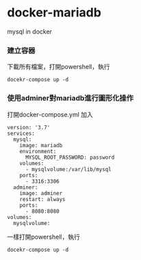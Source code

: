 # docker-mariadb
mysql in docker

### 建立容器
<p>下載所有檔案，打開powershell，執行</p>
<pre><code>docekr-compose up -d</code></pre>

### 使用adminer對mariadb進行圖形化操作
<p>打開docker-compose.yml 加入</p>
<pre><code>version: '3.7'
services:
  mysql:
    image: mariadb
    environment:
      MYSQL_ROOT_PASSWORD: password
    volumes:
      - mysqlvolume:/var/lib/mysql
    ports:
      - 3316:3306
  adminer:
    image: adminer
    restart: always
    ports:
      - 8080:8080
volumes:
  mysqlvolume:
</code></pre>
<p>一樣打開powershell，執行</p>
<pre><code>docekr-compose up -d</code></pre>
